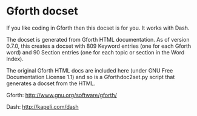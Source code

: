 Gforth docset
=============

If you like coding in Gforth then this docset is for you.  It works with Dash.  

The docset is generated from Gforth HTML documentation. As of version 0.7.0, this creates a docset with 809 Keyword entries (one for each Gforth word) and 90 Section entries (one for each topic or section in the Word Index).

The original Gforth HTML docs are included here (under GNU Free Documentation License 1.1) and so is a Gforthdoc2set.py script that generates a docset from the HTML.

Gforth:
http://www.gnu.org/software/gforth/

Dash:
http://kapeli.com/dash

